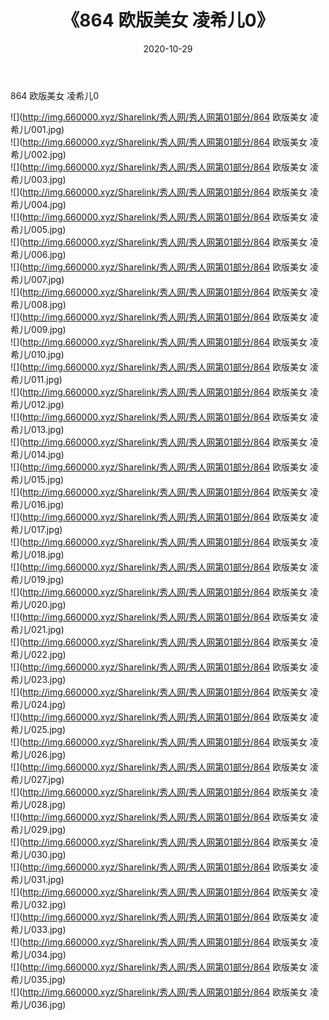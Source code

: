 ﻿---
layout: post
title:  《864 欧版美女 凌希儿0》
date:   2020-10-29
img: http://img.660000.xyz/Sharelink/秀人网/秀人网第01部分/864 欧版美女 凌希儿0/000.jpg
categories: [美女, 清纯, 唯美]
---

864 欧版美女 凌希儿0

  ![](http://img.660000.xyz/Sharelink/秀人网/秀人网第01部分/864 欧版美女 凌希儿/001.jpg) <br> ![](http://img.660000.xyz/Sharelink/秀人网/秀人网第01部分/864 欧版美女 凌希儿/002.jpg) <br> ![](http://img.660000.xyz/Sharelink/秀人网/秀人网第01部分/864 欧版美女 凌希儿/003.jpg) <br> ![](http://img.660000.xyz/Sharelink/秀人网/秀人网第01部分/864 欧版美女 凌希儿/004.jpg) <br> ![](http://img.660000.xyz/Sharelink/秀人网/秀人网第01部分/864 欧版美女 凌希儿/005.jpg) <br> ![](http://img.660000.xyz/Sharelink/秀人网/秀人网第01部分/864 欧版美女 凌希儿/006.jpg) <br> ![](http://img.660000.xyz/Sharelink/秀人网/秀人网第01部分/864 欧版美女 凌希儿/007.jpg) <br> ![](http://img.660000.xyz/Sharelink/秀人网/秀人网第01部分/864 欧版美女 凌希儿/008.jpg) <br> ![](http://img.660000.xyz/Sharelink/秀人网/秀人网第01部分/864 欧版美女 凌希儿/009.jpg) <br> ![](http://img.660000.xyz/Sharelink/秀人网/秀人网第01部分/864 欧版美女 凌希儿/010.jpg) <br> ![](http://img.660000.xyz/Sharelink/秀人网/秀人网第01部分/864 欧版美女 凌希儿/011.jpg) <br> ![](http://img.660000.xyz/Sharelink/秀人网/秀人网第01部分/864 欧版美女 凌希儿/012.jpg) <br> ![](http://img.660000.xyz/Sharelink/秀人网/秀人网第01部分/864 欧版美女 凌希儿/013.jpg) <br> ![](http://img.660000.xyz/Sharelink/秀人网/秀人网第01部分/864 欧版美女 凌希儿/014.jpg) <br> ![](http://img.660000.xyz/Sharelink/秀人网/秀人网第01部分/864 欧版美女 凌希儿/015.jpg) <br> ![](http://img.660000.xyz/Sharelink/秀人网/秀人网第01部分/864 欧版美女 凌希儿/016.jpg) <br> ![](http://img.660000.xyz/Sharelink/秀人网/秀人网第01部分/864 欧版美女 凌希儿/017.jpg) <br> ![](http://img.660000.xyz/Sharelink/秀人网/秀人网第01部分/864 欧版美女 凌希儿/018.jpg) <br> ![](http://img.660000.xyz/Sharelink/秀人网/秀人网第01部分/864 欧版美女 凌希儿/019.jpg) <br> ![](http://img.660000.xyz/Sharelink/秀人网/秀人网第01部分/864 欧版美女 凌希儿/020.jpg) <br> ![](http://img.660000.xyz/Sharelink/秀人网/秀人网第01部分/864 欧版美女 凌希儿/021.jpg) <br> ![](http://img.660000.xyz/Sharelink/秀人网/秀人网第01部分/864 欧版美女 凌希儿/022.jpg) <br> ![](http://img.660000.xyz/Sharelink/秀人网/秀人网第01部分/864 欧版美女 凌希儿/023.jpg) <br> ![](http://img.660000.xyz/Sharelink/秀人网/秀人网第01部分/864 欧版美女 凌希儿/024.jpg) <br> ![](http://img.660000.xyz/Sharelink/秀人网/秀人网第01部分/864 欧版美女 凌希儿/025.jpg) <br> ![](http://img.660000.xyz/Sharelink/秀人网/秀人网第01部分/864 欧版美女 凌希儿/026.jpg) <br> ![](http://img.660000.xyz/Sharelink/秀人网/秀人网第01部分/864 欧版美女 凌希儿/027.jpg) <br> ![](http://img.660000.xyz/Sharelink/秀人网/秀人网第01部分/864 欧版美女 凌希儿/028.jpg) <br> ![](http://img.660000.xyz/Sharelink/秀人网/秀人网第01部分/864 欧版美女 凌希儿/029.jpg) <br> ![](http://img.660000.xyz/Sharelink/秀人网/秀人网第01部分/864 欧版美女 凌希儿/030.jpg) <br> ![](http://img.660000.xyz/Sharelink/秀人网/秀人网第01部分/864 欧版美女 凌希儿/031.jpg) <br> ![](http://img.660000.xyz/Sharelink/秀人网/秀人网第01部分/864 欧版美女 凌希儿/032.jpg) <br> ![](http://img.660000.xyz/Sharelink/秀人网/秀人网第01部分/864 欧版美女 凌希儿/033.jpg) <br> ![](http://img.660000.xyz/Sharelink/秀人网/秀人网第01部分/864 欧版美女 凌希儿/034.jpg) <br> ![](http://img.660000.xyz/Sharelink/秀人网/秀人网第01部分/864 欧版美女 凌希儿/035.jpg) <br> ![](http://img.660000.xyz/Sharelink/秀人网/秀人网第01部分/864 欧版美女 凌希儿/036.jpg) <br>